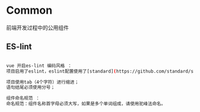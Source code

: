 # Common
前端开发过程中的公用组件


## ES-lint

``` bash

vue 开启es-lint 编码风格 ：
项目启用了eslint，eslint配置使用了[standard](https://github.com/standard/standard/blob/master/docs/RULES-zhcn.md)

项目使用tab（4个字符）进行缩进；
语句结尾必须使用分号；

组件命名规范 ：
命名规范：组件名称首字母必须大写，如果是多个单词组成，请使用驼峰法命名。

```

